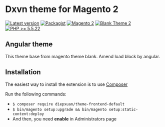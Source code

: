# Dxvn theme for Magento 2

[![Latest version](https://img.shields.io/badge/latest-1.0.0-green.svg)](https://github.com/diepxuan/theme-frontend-default)
[![Packagist](https://img.shields.io/badge/packagist-1.0.0-green.svg)](https://packagist.org/packages/diepxuan/theme-frontend-default)
[![Magento 2](https://img.shields.io/badge/Magento-%3E=2.1-blue.svg)](https://github.com/magento/magento2/tree/2.1)
[![Blank Theme 2](https://img.shields.io/badge/BlankTheme-%3E=2.1-blue.svg)](https://github.com/magento/magento2/tree/2.1)
[![PHP >= 5.5.22](https://img.shields.io/badge/PHP-%3E=5.6.5-blue.svg)](https://packagist.org/packages/diepxuan/theme-frontend-default)

## Angular theme

This theme base from magento theme blank.
Amend load block by angular.

## Installation

The easiest way to install the extension is to use [Composer](https://getcomposer.org/)

Run the following commands:

- `$ composer require diepxuan/theme-frontend-default`
- `$ bin/magento setup:upgrade && bin/magento setup:static-content:deploy`
- And then, you need **enable** in Administrators page
